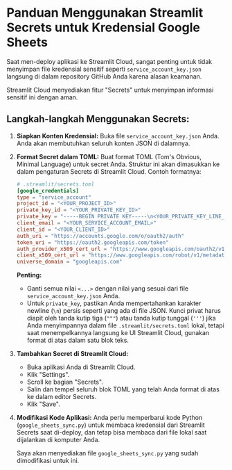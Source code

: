 # Panduan Menggunakan Streamlit Secrets untuk Kredensial Google Sheets

Saat men-deploy aplikasi ke Streamlit Cloud, sangat penting untuk tidak menyimpan file kredensial sensitif seperti `service_account_key.json` langsung di dalam repository GitHub Anda karena alasan keamanan.

Streamlit Cloud menyediakan fitur "Secrets" untuk menyimpan informasi sensitif ini dengan aman.

## Langkah-langkah Menggunakan Secrets:

1.  **Siapkan Konten Kredensial:** Buka file `service_account_key.json` Anda. Anda akan membutuhkan seluruh konten JSON di dalamnya.

2.  **Format Secret dalam TOML:** Buat format TOML (Tom's Obvious, Minimal Language) untuk secret Anda. Struktur ini akan dimasukkan ke dalam pengaturan Secrets di Streamlit Cloud. Contoh formatnya:

    ```toml
    # .streamlit/secrets.toml
    [google_credentials]
    type = "service_account"
    project_id = "<YOUR_PROJECT_ID>"
    private_key_id = "<YOUR_PRIVATE_KEY_ID>"
    private_key = "-----BEGIN PRIVATE KEY-----\n<YOUR_PRIVATE_KEY_LINE_1>\n<YOUR_PRIVATE_KEY_LINE_2>\n...\n-----END PRIVATE KEY-----\n"
    client_email = "<YOUR_SERVICE_ACCOUNT_EMAIL>"
    client_id = "<YOUR_CLIENT_ID>"
    auth_uri = "https://accounts.google.com/o/oauth2/auth"
    token_uri = "https://oauth2.googleapis.com/token"
    auth_provider_x509_cert_url = "https://www.googleapis.com/oauth2/v1/certs"
    client_x509_cert_url = "https://www.googleapis.com/robot/v1/metadata/x509/<YOUR_SERVICE_ACCOUNT_EMAIL_ENCODED>"
    universe_domain = "googleapis.com"
    ```

    **Penting:**
    *   Ganti semua nilai `<...>` dengan nilai yang sesuai dari file `service_account_key.json` Anda.
    *   Untuk `private_key`, pastikan Anda mempertahankan karakter newline (`\n`) persis seperti yang ada di file JSON. Kunci privat harus diapit oleh tanda kutip tiga (`"""`) atau tanda kutip tunggal (`'''`) jika Anda menyimpannya dalam file `.streamlit/secrets.toml` lokal, tetapi saat menempelkannya langsung ke UI Streamlit Cloud, gunakan format di atas dalam satu blok teks.

3.  **Tambahkan Secret di Streamlit Cloud:**
    *   Buka aplikasi Anda di Streamlit Cloud.
    *   Klik "Settings".
    *   Scroll ke bagian "Secrets".
    *   Salin dan tempel seluruh blok TOML yang telah Anda format di atas ke dalam editor Secrets.
    *   Klik "Save".

4.  **Modifikasi Kode Aplikasi:** Anda perlu memperbarui kode Python (`google_sheets_sync.py`) untuk membaca kredensial dari Streamlit Secrets saat di-deploy, dan tetap bisa membaca dari file lokal saat dijalankan di komputer Anda.

    Saya akan menyediakan file `google_sheets_sync.py` yang sudah dimodifikasi untuk ini.
